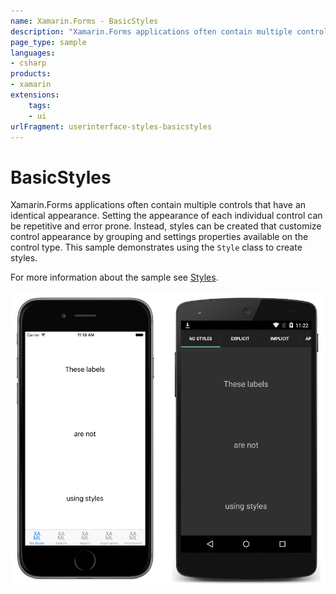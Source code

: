 ```yaml
---
name: Xamarin.Forms - BasicStyles
description: "Xamarin.Forms applications often contain multiple controls that have an identical appearance (UI)"
page_type: sample
languages:
- csharp
products:
- xamarin
extensions:
    tags:
    - ui
urlFragment: userinterface-styles-basicstyles
---
```

# BasicStyles

Xamarin.Forms applications often contain multiple controls that have an identical appearance. Setting the appearance of each individual control can be repetitive and error prone. Instead, styles can be created that customize control appearance by grouping and settings properties available on the control type. This sample demonstrates using the `Style` class to create styles.

For more information about the sample see [Styles](https://docs.microsoft.com/xamarin/xamarin-forms/user-interface/styles/).

![BasicStyles application screenshot](Screenshots/01All.png "BasicStyles application screenshot")

